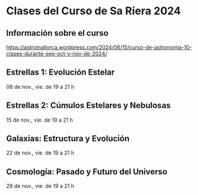 # Clases del Curso de Sa Riera 2024
## Información sobre el curso
https://astromallorca.wordpress.com/2024/06/15/curso-de-astronomia-10-clases-durante-sep-oct-y-nov-de-2024/
## Estrellas 1: Evolución Estelar
08 de nov., vie. de 19 a 21 h
## Estrellas 2: Cúmulos Estelares y Nebulosas
15 de nov., vie. de 19 a 21 h
## Galaxias: Estructura y Evolución
22 de nov., vie. de 19 a 21 h
## Cosmología: Pasado y Futuro del Universo
29 de nov., vie. de 19 a 21 h
